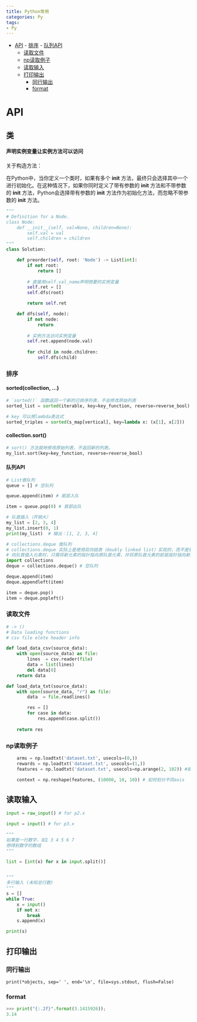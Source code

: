 ```yaml
---
title: Python常用
categories: Py
tags:
- Py
---
```


- [API](#api)
      - [排序](#排序)
      - [队列API](#队列api)
    - [读取文件](#读取文件)
    - [np读取例子](#np读取例子)
  - [读取输入](#读取输入)
  - [打印输出](#打印输出)
    - [同行输出](#同行输出)
    - [format](#format)

# API
## 类
#### 声明实例变量让实例方法可以访问
关于构造方法：

在Python中，当你定义一个类时，如果有多个 __init__ 方法，最终只会选择其中一个进行初始化。在这种情况下，如果你同时定义了带有参数的 __init__ 方法和不带参数的 __init__ 方法，Python会选择带有参数的 __init__ 方法作为初始化方法，而忽略不带参数的 __init__ 方法。

```py
"""
# Definition for a Node.
class Node:
    def __init__(self, val=None, children=None):
        self.val = val
        self.children = children
"""
class Solution:

    def preorder(self, root: 'Node') -> List[int]:
        if not root:
            return []
        
        # 直接用self.val_name声明想要的实例变量
        self.ret = []
        self.dfs(root)

        return self.ret

    def dfs(self, node):
        if not node:
            return
        
        # 实例方法访问实例变量
        self.ret.append(node.val)
        
        for child in node.children:
            self.dfs(child)
```

### 排序
#### sorted(collection, ...)
```py
# `sorted()` 函数返回一个新的已排序列表，不会修改原始列表
sorted_list = sorted(iterable, key=key_function, reverse=reverse_bool)

# key 可以用lambda表达式
sorted_triples = sorted(s_map[vertical], key=lambda x: (x[1], x[2]))
```

#### collection.sort()
```py
# sort() 方法就地修改原始列表，不返回新的列表。
my_list.sort(key=key_function, reverse=reverse_bool)
```


#### 队列API
```py
# List做队列
queue = [] # 空队列

queue.append(item) # 尾部入队

item = queue.pop(0) # 首部出队

# 队首插入（开销大）
my_list = [2, 3, 4] 
my_list.insert(0, 1)
print(my_list)  # 输出：[1, 2, 3, 4]

# collections.deque 做队列
# collections.deque 实际上是使用双向链表（doubly linked list）实现的，而不是使用列表（list）实现的。
# 向队首插入元素时，只需将新元素的指针指向原队首元素，并将原队首元素的前驱指针指向新元素即可，不需要移动其他元素。
import collections
deque = collections.deque() # 空队列

deque.append(item) 
deque.appendleft(item) 

item = deque.pop() 
item = deque.popleft()  

```

### 读取文件
```python
# -> ()
# Data loading functions 
# csv file elete header info

def load_data_csv(source_data):
    with open(source_data) as file:
        lines  = csv.reader(file)
        data = list(lines)
        del data[0]
    return data

def load_data_txt(source_data):
    with open(source_data, "r") as file:
        data  = file.readlines()

        res = []        
        for case in data:
            res.append(case.split())
            
    return res
```

### np读取例子
```python
    arms = np.loadtxt('dataset.txt', usecols=(0,))
    rewards = np.loadtxt('dataset.txt', usecols=(1,))
    features = np.loadtxt('dataset.txt', usecols=np.arange(2, 102)) #如何选定多列

    context = np.reshape(features, (10000, 10, 10)) # 如何划分不同axis
```

## 读取输入
```python
input = raw_input() # for p2.x

input = input() # for p3.x

"""
如果是一行数字，如1 3 4 5 6 7
想得到数字的数组
"""

list = [int(x) for x in input.split()]


"""
多行输入 (未知总行数)
"""
s = []
while True:
    x = input()
    if not x:
        break
    s.append(x)

print(s)
```

## 打印输出
### 同行输出
```
print(*objects, sep=' ', end='\n', file=sys.stdout, flush=False)
```

### format
```py
>>> print("{:.2f}".format(3.1415926));
3.14
```


